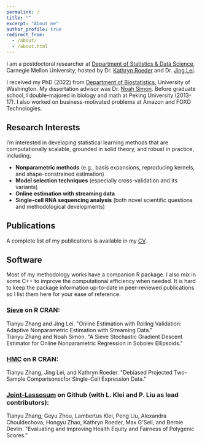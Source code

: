 ```yaml
---
permalink: /
title: ""
excerpt: "About me"
author_profile: true
redirect_from: 
  - /about/
  - /about.html
---
```


I am a postdoctoral researcher at [Department of Statistics & Data Science](https://www.cmu.edu/dietrich/statistics-datascience/index.html), Carnegie Mellon University, hosted by Dr. [Kathryn Roeder](https://www.stat.cmu.edu/~roeder/) and Dr. [Jing Lei](https://www.stat.cmu.edu/~jinglei/). 

I received my PhD (2022) from [Department of Biostatistics](https://www.biostat.washington.edu/), University of Washington. My dissertation advisor was Dr. [Noah Simon](https://www.biostat.washington.edu/people/noah-simon). Before graduate school, I double-majored in biology and math at Peking University (2013-17). I also worked on business-motivated problems at Amazon and FOXO Technologies.


## Research Interests

I’m interested in developing statistical learning methods that are computationally scalable, grounded in solid theory, and robust in practice, including:

- **Nonparametric methods** (e.g., basis expansions, reproducing kernels, and shape-constrained estimation)  
- **Model selection techniques** (especially cross-validation and its variants)  
- **Online estimation with streaming data**  
- **Single-cell RNA sequencing analysis** (both novel scientific questions and methodological developments)  

## Publications 

A complete list of my publications is available in my [CV](/files/CV.pdf).

## Software

Most of my methodology works have a companion R package. I also mix in some C++ to improve the computational efficiency when needed. It is hard to keep the package information up-to-date in peer-reviewed publications so I list them here for your ease of reference. 

### [Sieve](https://cran.r-project.org/web/packages/Sieve/index.html) on R CRAN:

Tianyu Zhang and Jing Lei. "Online Estimation with Rolling Validation: Adaptive Nonparametric Estimation with Streaming Data."<br>
Tianyu Zhang and Noah Simon. "A Sieve Stochastic Gradient Descent Estimator for Online Nonparametric Regression in Sobolev Ellipsoids."

### [HMC](https://cran.r-project.org/web/packages/HMC/index.html) on R CRAN:

Tianyu Zhang, Jing Lei, and Kathryn Roeder. "Debiased Projected Two-Sample Comparisonscfor Single-Cell Expression Data."

### [Joint-Lassosum](https://github.com/terrytianyuzhang/JointLassosum) on Github (with L. Klei and P. Liu as lead contributors):

Tianyu Zhang, Geyu Zhou, Lambertus Klei, Peng Liu, Alexandra Chouldechova, Hongyu Zhao, Kathryn Roeder, Max G'Sell, and Bernie Devlin. "Evaluating and Improving Health Equity and Fairness of Polygenic Scores."
 
